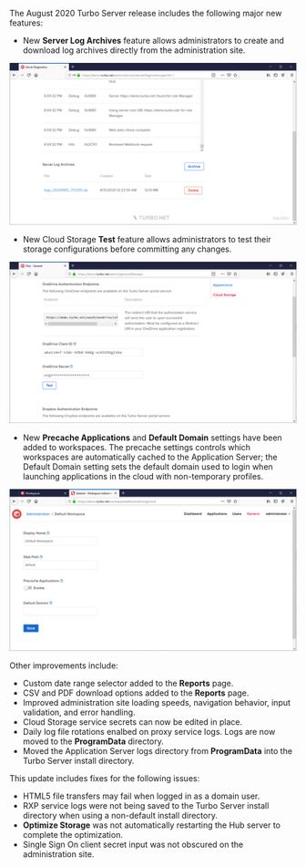 The August 2020 Turbo Server release includes the following major new features:

- New **Server Log Archives** feature allows administrators to create and download log archives directly from the administration site.

![Turbo Server Log Archives](../../../images/log-archives.png)
- New Cloud Storage **Test** feature allows administrators to test their storage configurations before committing any changes.

![Turbo Server Cloud Storage Test](../../../images/cloud-storage-test.png)

- New **Precache Applications** and **Default Domain** settings have been added to workspaces. The precache settings controls which workspaces are automatically cached to the Application Server; the Default Domain setting sets the default domain used to login when launching applications in the cloud with non-temporary profiles.

![Turbo Server Workspace Settings](../../../images/workspace-settings.png)


Other improvements include:

- Custom date range selector added to the **Reports** page.
- CSV and PDF download options added to the **Reports** page.
- Improved administration site loading speeds, navigation behavior, input validation, and error handling.
- Cloud Storage service secrets can now be edited in place.
- Daily log file rotations enalbed on proxy service logs. Logs are now moved to the **ProgramData** directory.
- Moved the Application Server logs directory from **ProgramData** into the Turbo Server install directory.

This update includes fixes for the following issues:

- HTML5 file transfers may fail when logged in as a domain user.
- RXP service logs were not being saved to the Turbo Server install directory when using a non-default install directory.
- **Optimize Storage** was not automatically restarting the Hub server to complete the optimization.
- Single Sign On client secret input was not obscured on the administration site.



